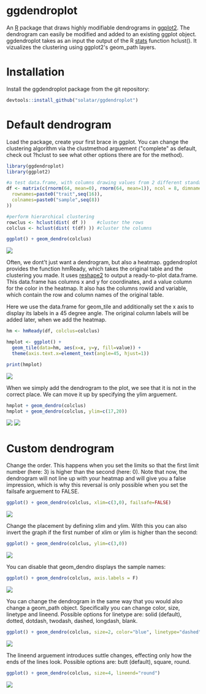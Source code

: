 # ggdendroplot
An [R](https://www.r-project.org) package that draws highly modifiable dendrograms in [ggplot2](https://ggplot2.tidyverse.org/). The dendrogram can easily be modified and added to an existing ggplot object. ggdendroplot takes as an input the output of the R [stats](https://stat.ethz.ch/R-manual/R-devel/library/stats/html/stats-package.html) function hclust(). It vizualizes the clustering using ggplot2's geom_path layers.

# Installation
Install the ggdendroplot package from the git repository:
``` r
devtools::install_github("solatar/ggdendroplot")
```

# Default dendrogram
Load the package, create your first brace in ggplot. You can change the clustering algorithm via the clustmethod arguement ("complete" as default, check out ?hclust to see what other options there are for the method).
``` r
library(ggdendroplot)
library(ggplot2)

#a test data.frame, with columns drawing values from 2 different standard distributions
df <- matrix(c(rnorm(64, mean=0), rnorm(64, mean=1)), ncol = 8, dimnames=list(
  rownames=paste0("trait",seq(16)),
  colnames=paste0("sample",seq(8))
))

#perform hierarchical clustering
rowclus <- hclust(dist( df ))    #cluster the rows
colclus <- hclust(dist( t(df) )) #cluster the columns

ggplot() + geom_dendro(colclus)
```
<img src="readme_files/dendro_down.png"/>

Often, we dont't just want a dendrogram, but also a heatmap. ggdendroplot provides the function hmReady, which takes the original table and the clustering you made. It uses [reshape2](https://cran.r-project.org/web/packages/reshape2/index.html) to output a ready-to-plot data.frame. This data.frame has columns x and y for coordinates, and a value column for the color in the heatmap. It also has the columns rowid and variable, which contain the row and column names of the original table.

Here we use the data.frame for geom_tile and additionally set the x axis to display its labels in a 45 degree angle. The original column labels will be added later, when we add the heatmap.

``` r
hm <- hmReady(df, colclus=colclus)

hmplot <- ggplot() + 
  geom_tile(data=hm, aes(x=x, y=y, fill=value)) +
  theme(axis.text.x=element_text(angle=45, hjust=1))

print(hmplot)
```
<img src="readme_files/dendro_heatmap.png"/>

When we simply add the dendrogram to the plot, we see that it is not in the correct place. We can move it up by specifying the ylim arguement.
``` r
hmplot + geom_dendro(colclus)
hmplot + geom_dendro(colclus, ylim=c(17,20))
```
<img src="readme_files/dendro_heatmap_2.png"/>
<img src="readme_files/dendro_heatmap_3.png"/>

# Custom dendrogram

Change the order. This happens when you set the limits so that the first limit number (here: 3) is higher than the second (here: 0). Note that now, the dendrogram will not line up with your heatmap and will give you a false impression, which is why this reversal is only possible when you set the failsafe arguement to FALSE.
``` r
ggplot() + geom_dendro(colclus, xlim=c(3,0), failsafe=FALSE)
```
<img src="readme_files/dendro_down_flipped.png"/>

Change the placement by defining xlim and ylim. With this you can also invert the graph if the first number of xlim or ylim is higher than the second:
``` r
ggplot() + geom_dendro(colclus, ylim=c(3,0))
```
<img src="readme_files/dendro_up.png"/>

You can disable that geom_dendro displays the sample names:
``` r
ggplot() + geom_dendro(colclus, axis.labels = F)
```
<img src="readme_files/dendro_nolabels.png"/>

You can change the dendrogram in the same way that you would also change a geom_path object. Specifically you can change color, size, linetype and lineend. 
Possible options for linetype are: solid (default), dotted, dotdash, twodash, dashed, longdash, blank.
``` r
ggplot() + geom_dendro(colclus, size=2, color="blue", linetype="dashed")
```
<img src="readme_files/dendro_custom.png"/>

The lineend arguement introduces suttle changes, effecting only how the ends of the lines look.
Possible options are: butt (default), square, round.
``` r
ggplot() + geom_dendro(colclus, size=4, lineend="round")
```
<img src="readme_files/dendro_custom2.png"/>
